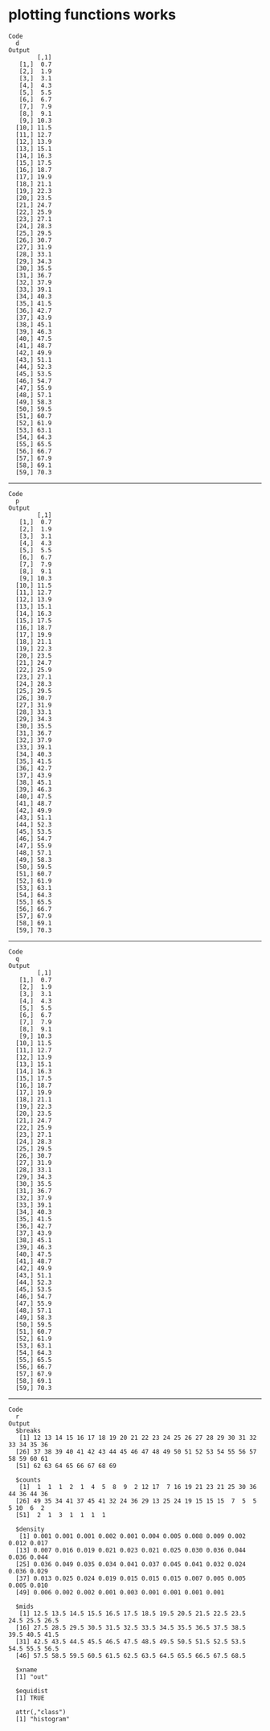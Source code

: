 # plotting functions works

    Code
      d
    Output
            [,1]
       [1,]  0.7
       [2,]  1.9
       [3,]  3.1
       [4,]  4.3
       [5,]  5.5
       [6,]  6.7
       [7,]  7.9
       [8,]  9.1
       [9,] 10.3
      [10,] 11.5
      [11,] 12.7
      [12,] 13.9
      [13,] 15.1
      [14,] 16.3
      [15,] 17.5
      [16,] 18.7
      [17,] 19.9
      [18,] 21.1
      [19,] 22.3
      [20,] 23.5
      [21,] 24.7
      [22,] 25.9
      [23,] 27.1
      [24,] 28.3
      [25,] 29.5
      [26,] 30.7
      [27,] 31.9
      [28,] 33.1
      [29,] 34.3
      [30,] 35.5
      [31,] 36.7
      [32,] 37.9
      [33,] 39.1
      [34,] 40.3
      [35,] 41.5
      [36,] 42.7
      [37,] 43.9
      [38,] 45.1
      [39,] 46.3
      [40,] 47.5
      [41,] 48.7
      [42,] 49.9
      [43,] 51.1
      [44,] 52.3
      [45,] 53.5
      [46,] 54.7
      [47,] 55.9
      [48,] 57.1
      [49,] 58.3
      [50,] 59.5
      [51,] 60.7
      [52,] 61.9
      [53,] 63.1
      [54,] 64.3
      [55,] 65.5
      [56,] 66.7
      [57,] 67.9
      [58,] 69.1
      [59,] 70.3

---

    Code
      p
    Output
            [,1]
       [1,]  0.7
       [2,]  1.9
       [3,]  3.1
       [4,]  4.3
       [5,]  5.5
       [6,]  6.7
       [7,]  7.9
       [8,]  9.1
       [9,] 10.3
      [10,] 11.5
      [11,] 12.7
      [12,] 13.9
      [13,] 15.1
      [14,] 16.3
      [15,] 17.5
      [16,] 18.7
      [17,] 19.9
      [18,] 21.1
      [19,] 22.3
      [20,] 23.5
      [21,] 24.7
      [22,] 25.9
      [23,] 27.1
      [24,] 28.3
      [25,] 29.5
      [26,] 30.7
      [27,] 31.9
      [28,] 33.1
      [29,] 34.3
      [30,] 35.5
      [31,] 36.7
      [32,] 37.9
      [33,] 39.1
      [34,] 40.3
      [35,] 41.5
      [36,] 42.7
      [37,] 43.9
      [38,] 45.1
      [39,] 46.3
      [40,] 47.5
      [41,] 48.7
      [42,] 49.9
      [43,] 51.1
      [44,] 52.3
      [45,] 53.5
      [46,] 54.7
      [47,] 55.9
      [48,] 57.1
      [49,] 58.3
      [50,] 59.5
      [51,] 60.7
      [52,] 61.9
      [53,] 63.1
      [54,] 64.3
      [55,] 65.5
      [56,] 66.7
      [57,] 67.9
      [58,] 69.1
      [59,] 70.3

---

    Code
      q
    Output
            [,1]
       [1,]  0.7
       [2,]  1.9
       [3,]  3.1
       [4,]  4.3
       [5,]  5.5
       [6,]  6.7
       [7,]  7.9
       [8,]  9.1
       [9,] 10.3
      [10,] 11.5
      [11,] 12.7
      [12,] 13.9
      [13,] 15.1
      [14,] 16.3
      [15,] 17.5
      [16,] 18.7
      [17,] 19.9
      [18,] 21.1
      [19,] 22.3
      [20,] 23.5
      [21,] 24.7
      [22,] 25.9
      [23,] 27.1
      [24,] 28.3
      [25,] 29.5
      [26,] 30.7
      [27,] 31.9
      [28,] 33.1
      [29,] 34.3
      [30,] 35.5
      [31,] 36.7
      [32,] 37.9
      [33,] 39.1
      [34,] 40.3
      [35,] 41.5
      [36,] 42.7
      [37,] 43.9
      [38,] 45.1
      [39,] 46.3
      [40,] 47.5
      [41,] 48.7
      [42,] 49.9
      [43,] 51.1
      [44,] 52.3
      [45,] 53.5
      [46,] 54.7
      [47,] 55.9
      [48,] 57.1
      [49,] 58.3
      [50,] 59.5
      [51,] 60.7
      [52,] 61.9
      [53,] 63.1
      [54,] 64.3
      [55,] 65.5
      [56,] 66.7
      [57,] 67.9
      [58,] 69.1
      [59,] 70.3

---

    Code
      r
    Output
      $breaks
       [1] 12 13 14 15 16 17 18 19 20 21 22 23 24 25 26 27 28 29 30 31 32 33 34 35 36
      [26] 37 38 39 40 41 42 43 44 45 46 47 48 49 50 51 52 53 54 55 56 57 58 59 60 61
      [51] 62 63 64 65 66 67 68 69
      
      $counts
       [1]  1  1  1  2  1  4  5  8  9  2 12 17  7 16 19 21 23 21 25 30 36 44 36 44 36
      [26] 49 35 34 41 37 45 41 32 24 36 29 13 25 24 19 15 15 15  7  5  5  5 10  6  2
      [51]  2  1  3  1  1  1  1
      
      $density
       [1] 0.001 0.001 0.001 0.002 0.001 0.004 0.005 0.008 0.009 0.002 0.012 0.017
      [13] 0.007 0.016 0.019 0.021 0.023 0.021 0.025 0.030 0.036 0.044 0.036 0.044
      [25] 0.036 0.049 0.035 0.034 0.041 0.037 0.045 0.041 0.032 0.024 0.036 0.029
      [37] 0.013 0.025 0.024 0.019 0.015 0.015 0.015 0.007 0.005 0.005 0.005 0.010
      [49] 0.006 0.002 0.002 0.001 0.003 0.001 0.001 0.001 0.001
      
      $mids
       [1] 12.5 13.5 14.5 15.5 16.5 17.5 18.5 19.5 20.5 21.5 22.5 23.5 24.5 25.5 26.5
      [16] 27.5 28.5 29.5 30.5 31.5 32.5 33.5 34.5 35.5 36.5 37.5 38.5 39.5 40.5 41.5
      [31] 42.5 43.5 44.5 45.5 46.5 47.5 48.5 49.5 50.5 51.5 52.5 53.5 54.5 55.5 56.5
      [46] 57.5 58.5 59.5 60.5 61.5 62.5 63.5 64.5 65.5 66.5 67.5 68.5
      
      $xname
      [1] "out"
      
      $equidist
      [1] TRUE
      
      attr(,"class")
      [1] "histogram"

